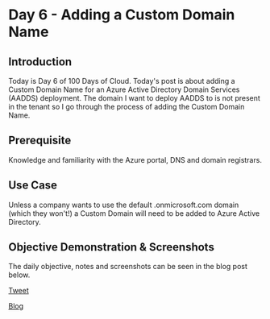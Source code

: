 # Day 6 - Adding a Custom Domain Name 

## Introduction

Today is Day 6 of 100 Days of Cloud. Today's post is about adding a Custom Domain Name for an Azure Active Directory Domain Services (AADDS) deployment. The domain I want to deploy AADDS to is not present in the tenant so I go through the process of adding the Custom Domain Name.

## Prerequisite

Knowledge and familiarity with the Azure portal, DNS and domain registrars.

## Use Case

Unless a company wants to use the default .onmicrosoft.com domain (which they won't!) a Custom Domain will need to be added to Azure Active Directory.

## Objective Demonstration & Screenshots

The daily objective, notes and screenshots can be seen in the blog post below.

[Tweet](https://twitter.com/LogPhile/status/1421139982937477127)

[Blog](https://logphile.com/2021/07/15/100daysofcloud-day-6-use-a-custom-domain-name-with-aadds-2-of-6/)
